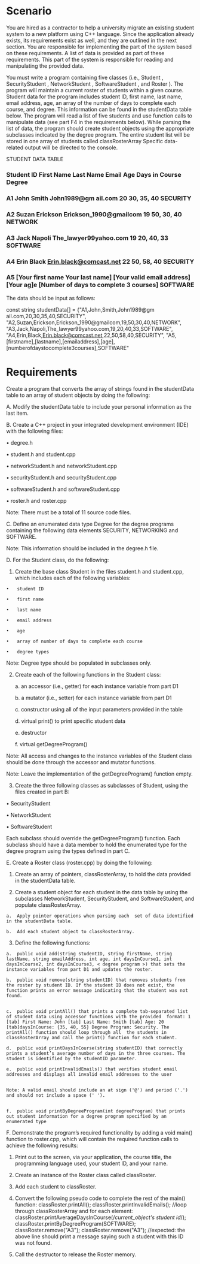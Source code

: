 # Scenario

You are hired as a contractor to help a university migrate an existing student system to a new platform using C++ language. Since the application already exists, its requirements exist as well, and they are outlined in the next section. You are responsible for implementing the part of the system based on these requirements. A list of data is provided as part of these requirements. This part of the system is responsible for reading and manipulating the provided data.



You must write a program containing five classes (i.e.,  Student , SecurityStudent , NetworkStudent , SoftwareStudent , and  Roster ). The program will maintain a current roster of students within a given course. Student data for the program includes student ID, first name, last name, email address, age, an array of the number of days to complete each course, and degree. This information can be found in the studentData table below. The program will read a list of five students and use function calls to manipulate data (see part F4 in the requirements below). While parsing the list of data, the program should create student objects using the appropriate subclasses indicated by the degree program. The entire student list will be stored in one array of students called  classRosterArray Specific data-related output will be directed to the console. 



STUDENT DATA TABLE



### Student ID	First Name	Last Name	Email	Age	Days in Course	Degree
### A1	John	Smith	John1989@gm ail.com	20	30, 35, 40 	SECURITY
### A2	Suzan	Erickson	Erickson_1990@gmailcom	19	50, 30, 40 	NETWORK
### A3	Jack	Napoli	The_lawyer99yahoo.com	19	20, 40, 33 	SOFTWARE
### A4	Erin	Black	Erin.black@comcast.net	22	50, 58, 40 	SECURITY
### A5	[Your first name	Your last name]	[Your valid email address]	[Your ag]e	[Number of days to complete 3 courses]	SOFTWARE

The data should be input as follows:

const string studentData[] =
 {"A1,John,Smith,John1989@gm ail.com,20,30,35,40,SECURITY",
 "A2,Suzan,Erickson,Erickson_1990@gmailcom,19,50,30,40,NETWORK",
 "A3,Jack,Napoli,The_lawyer99yahoo.com,19,20,40,33,SOFTWARE",
 "A4,Erin,Black,Erin.black@comcast.net,22,50,58,40,SECURITY",
 "A5,[firstname],[lastname],[emailaddress],[age],
 [numberofdaystocomplete3courses],SOFTWARE"




# Requirements

Create a program that converts the array of strings found in the studentData table to an array of student objects by doing the following:



A.  Modify the studentData table to include your personal information as the last item.
 

B.  Create a C++ project in your integrated development environment (IDE) with the following files:

•   degree.h

•   student.h and student.cpp

•   networkStudent.h and networkStudent.cpp

•   securityStudent.h and securityStudent.cpp

•   softwareStudent.h and softwareStudent.cpp

•   roster.h and roster.cpp
 

Note: There must be a total of 11 source code files.
 

C.  Define an enumerated data type Degree for the degree programs containing the following data elements SECURITY, NETWORKING and SOFTWARE.
 

Note: This information should be included in the degree.h file.
 

D.  For the Student class, do the following:

  1.  Create the base class Student in the files student.h and student.cpp, which includes each  of the following variables:

    •   student ID

    •   first name

    •   last name

    •   email address

    •   age

    •   array of number of days to complete each course

    •   degree types
 

Note: Degree type should be populated in subclasses only.
 

2.  Create each of the following functions in the Student class:

     a.  an accessor (i.e., getter) for each  instance variable from part D1

     b.  a mutator (i.e., setter) for each instance variable from part D1
 
     c.  constructor using all  of the input parameters provided in the table

     d.  virtual print() to print specific student data 

     e.  destructor

     f.  virtual getDegreeProgram()
     
 
  Note: All access and changes to the instance variables of the Student class should be done through the accessor and mutator functions.
 
  Note: Leave the implementation of the getDegreeProgram() function empty.
 

3.  Create the three following classes as subclasses of Student, using the files created in part B:

  •   SecurityStudent

  •   NetworkStudent

  •   SoftwareStudent

  Each subclass should override the getDegreeProgram() function. Each subclass should have a data member to hold the enumerated type for   the degree program using the types defined in part C.
 

E.  Create a Roster class (roster.cpp) by doing the following:

  1.  Create an array of pointers, classRosterArray, to hold the data provided in the studentData table.

  2.  Create a student object for each  student in the data table by using the subclasses NetworkStudent, SecurityStudent, and SoftwareStudent, and populate classRosterArray.

    a.  Apply pointer operations when parsing each  set of data identified in the studentData table.

    b.  Add each student object to classRosterArray.

  3.  Define the following functions:

    a.  public void add(string studentID, string firstName, string lastName, string emailAddress, int age, int daysInCourse1, int daysInCourse2, int daysInCourse3, < degree program >) that sets the instance variables from part D1 and updates the roster.

    b.  public void remove(string studentID) that removes students from the roster by student ID. If the student ID does not exist, the function prints an error message indicating that the student was not found.
 

    c.  public void printAll() that prints a complete tab-separated list of student data using accessor functions with the provided  format: 1 [tab] First Name: John [tab] Last Name: Smith [tab] Age: 20 [tab]daysInCourse: {35, 40, 55} Degree Program: Security. The printAll() function should loop through all  the students in classRosterArray and call the print() function for each student.

    d.  public void printDaysInCourse(string studentID) that correctly prints a student’s average number of days in the three courses. The student is identified by the studentID parameter.

    e.  public void printInvalidEmails() that verifies student email addresses and displays all invalid email addresses to the user
 

    Note: A valid email should include an at sign ('@') and period ('.') and should not include a space (' ').
 

    f.  public void printByDegreeProgram(int degreeProgram) that prints out student information for a degree program specified by an enumerated type
 

F.  Demonstrate the program’s required functionality by adding a void main() function to roster.cpp, which will contain the required function calls to achieve the following results:

  1.  Print out to the screen, via your application, the course title, the programming language used, your student ID, and your name.

  2.  Create an instance of the Roster class called classRoster.

  3.  Add each student to classRoster.

  4.  Convert the following pseudo code to complete the rest of the main() function:
classRoster.printAll();
classRoster.printInvalidEmails();
//loop through classRosterArray and for each element:
classRoster.printAverageDaysInCourse(/*current_object's student id*/);
classRoster.printByDegreeProgram(SOFTWARE);
classRoster.remove("A3");
classRoster.remove("A3");
 //expected: the above line should print a message saying such a student with this ID was not found.

5.  Call the destructor to release the Roster memory.
